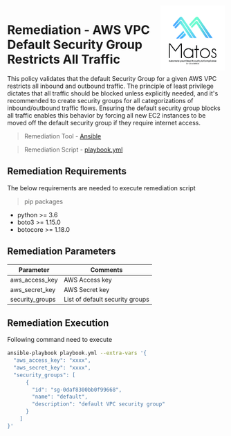 <img align="right" src="https://github.com/cloudmatos/Matos/blob/main/images/matos-logo.png" width="150" height="150">

# Remediation - AWS VPC Default Security Group Restricts All Traffic
This policy validates that the default Security Group for a given AWS VPC restricts all inbound and outbound traffic.
The principle of least privilege dictates that all traffic should be blocked unless explicitly needed, and it's recommended to create security groups for all categorizations of inbound/outbound traffic flows. Ensuring the default security group blocks all traffic enables this behavior by forcing all new EC2 instances to be moved off the default security group if they require internet access.

> Remediation Tool   - [Ansible](https://www.ansible.com/)

> Remediation Script - [playbook.yml](playbook.yml)

## Remediation Requirements
The below requirements are needed to execute remediation script

> pip packages
- python >= 3.6
- boto3 >= 1.15.0
- botocore >= 1.18.0

## Remediation Parameters

| Parameter | Comments |
| ------ | ------ |
| aws_access_key | AWS Access key |
| aws_secret_key | AWS Secret key |
| security_groups | List of default security groups |


## Remediation Execution
Following command need to execute
```sh
ansible-playbook playbook.yml --extra-vars '{
  "aws_access_key": "xxxx",
  "aws_secret_key": "xxxx",
  "security_groups": [
      {
        "id": "sg-0daf8300bb0f99668",
        "name": "default",
        "description": "default VPC security group"
      }
    ]
}'
```